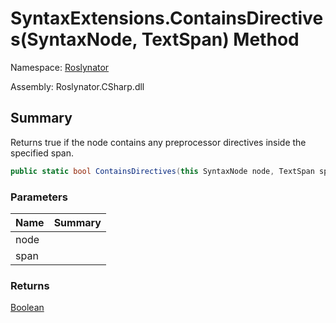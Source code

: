 # SyntaxExtensions\.ContainsDirectives\(SyntaxNode, TextSpan\) Method

Namespace: [Roslynator](../../README.md)

Assembly: Roslynator\.CSharp\.dll

## Summary

Returns true if the node contains any preprocessor directives inside the specified span\.

```csharp
public static bool ContainsDirectives(this SyntaxNode node, TextSpan span)
```

### Parameters

| Name | Summary |
| ---- | ------- |
| node | |
| span | |

### Returns

[Boolean](https://docs.microsoft.com/en-us/dotnet/api/system.boolean)


